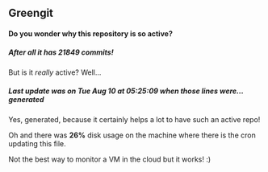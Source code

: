 ## Greengit

#### Do you wonder why this repository is so active?

##### After all it has 21849 commits!

But is it *really* active? Well...

##### Last update was on Tue Aug 10 at 05:25:09 when those lines were... generated

Yes, generated, because it certainly helps a lot to have such an active repo!

Oh and there was **26%** disk usage on the machine
where there is the cron updating this file.

Not the best way to monitor a VM in the cloud but it works! :)
